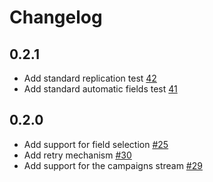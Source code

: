 # Changelog

## 0.2.1
  * Add standard replication test [42](https://github.com/singer-io/tap-klaviyo/pull/42)
  * Add standard automatic fields test [41](https://github.com/singer-io/tap-klaviyo/pull/41)
## 0.2.0
  * Add support for field selection [#25](https://github.com/singer-io/tap-klaviyo/pull/25)
  * Add retry mechanism [#30](https://github.com/singer-io/tap-klaviyo/pull/30)
  * Add support for the campaigns stream [#29](https://github.com/singer-io/tap-klaviyo/pull/29)
